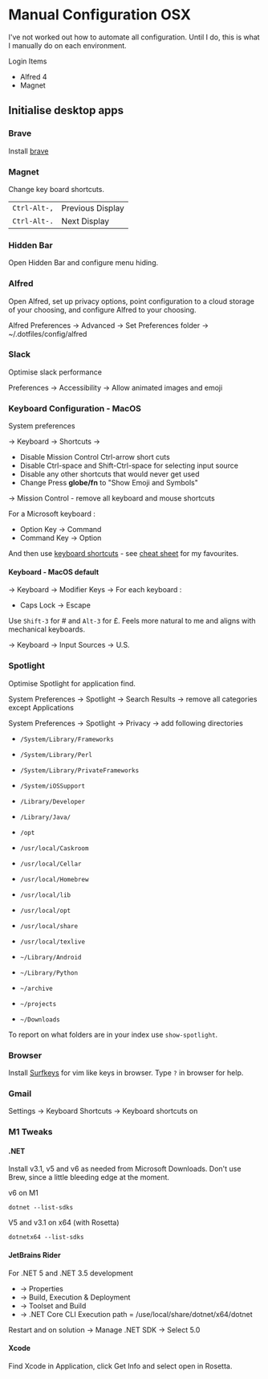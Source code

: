 # Manual Configuration OSX

I've not worked out how to automate all configuration. Until I do, this is what
I manually do on each environment.

Login Items

- Alfred 4
- Magnet

## Initialise desktop apps

### Brave

Install [brave](https://brave.com/)

### Magnet

Change key board shortcuts.

|              |                  |
| --           | --               |
| `Ctrl-Alt-,` | Previous Display |
| `Ctrl-Alt-.` | Next Display     |

### Hidden Bar

Open Hidden Bar and configure menu hiding.

### Alfred

Open Alfred, set up privacy options, point configuration to a cloud storage of
your choosing, and configure Alfred to your choosing.

Alfred Preferences -> Advanced -> Set Preferences folder ->
~/.dotfiles/config/alfred

### Slack

Optimise slack performance

Preferences -> Accessibility -> Allow animated images and emoji

### Keyboard Configuration - MacOS

System preferences

-> Keyboard -> Shortcuts ->

- Disable Mission Control Ctrl-arrow short cuts
- Disable Ctrl-space and Shift-Ctrl-space for selecting input source
- Disable any other shortcuts that would never get used
- Change Press **globe/fn** to "Show Emoji and Symbols"

-> Mission Control - remove all keyboard and mouse shortcuts

For a Microsoft keyboard :

- Option Key -> Command
- Command Key -> Option

And then use [keyboard shortcuts](https://support.google.com/mail/answer/6594) -
see [cheat sheet](./docs/cheats/) for my favourites.

#### Keyboard - MacOS default

-> Keyboard -> Modifier Keys -> For each keyboard :

- Caps Lock -> Escape

Use `Shift-3` for # and `Alt-3` for £. Feels more natural to me and aligns with
mechanical keyboards.

-> Keyboard -> Input Sources -> U.S.

### Spotlight

Optimise Spotlight for application find.

System Preferences -> Spotlight -> Search Results -> remove all categories
except Applications

System Preferences -> Spotlight -> Privacy -> add following directories

- `/System/Library/Frameworks`
- `/System/Library/Perl`
- `/System/Library/PrivateFrameworks`
- `/System/iOSSupport`
- `/Library/Developer`
- `/Library/Java/`
- `/opt`
- `/usr/local/Caskroom`
- `/usr/local/Cellar`
- `/usr/local/Homebrew`
- `/usr/local/lib`
- `/usr/local/opt`
- `/usr/local/share`
- `/usr/local/texlive`

- `~/Library/Android`
- `~/Library/Python`

- `~/archive`
- `~/projects`
- `~/Downloads`

To report on what folders are in your index use `show-spotlight`.

### Browser

Install
[Surfkeys](https://chrome.google.com/webstore/detail/surfingkeys/gfbliohnnapiefjpjlpjnehglfpaknnc)
for vim like keys in browser. Type `?` in browser for help.

### Gmail

Settings -> Keyboard Shortcuts -> Keyboard shortcuts on

### M1 Tweaks

#### .NET

Install v3.1, v5 and v6 as needed from Microsoft Downloads. Don't use Brew,
since a little bleeding edge at the moment.

v6 on M1

    dotnet --list-sdks

V5 and v3.1 on x64 (with Rosetta)

    dotnetx64 --list-sdks

#### JetBrains Rider

For .NET 5 and .NET 3.5 development

- -> Properties
- -> Build, Execution & Deployment
- -> Toolset and Build
- -> .NET Core CLI Execution path = /use/local/share/dotnet/x64/dotnet

Restart and on solution -> Manage .NET SDK -> Select 5.0

#### Xcode

Find Xcode in Application, click Get Info and select open in Rosetta.


